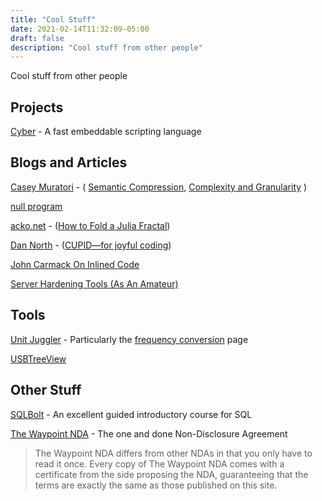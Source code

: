 ```yaml
---
title: "Cool Stuff"
date: 2021-02-14T11:32:09-05:00
draft: false
description: "Cool stuff from other people"
---
```


Cool stuff from other people

## Projects

[Cyber](https://cyberscript.dev/) - A fast embeddable scripting language

## Blogs and Articles

[Casey Muratori][1a] - ( [Semantic Compression][1b], [Complexity and Granularity][1c] )

[1a]: https://caseymuratori.com/contents
[1b]: https://caseymuratori.com/blog_0015
[1c]: https://caseymuratori.com/blog_0016

[null program](https://nullprogram.com/)

[acko.net]([2a]) - ([How to Fold a Julia Fractal][2b])

[2a]: https://acko.net
[2b]: https://acko.net/blog/how-to-fold-a-julia-fractal/

[Dan North]([3a]) - ([CUPID—for joyful coding][3b])

[3a]: https://dannorth.net/blog/
[3b]: https://dannorth.net/2022/02/10/cupid-for-joyful-coding/


[John Carmack On Inlined Code](http://number-none.com/blow/john_carmack_on_inlined_code.html)

[Server Hardening Tools (As An Amateur)](https://www.openmymind.net/Server-Hardening-Tools-As-An-Amateur/)

## Tools

[Unit Juggler]([4a]) - Particularly the [frequency conversion]([4b]) page

[4a]: https://www.unitjuggler.com
[4b]: https://www.unitjuggler.com/frequency-conversion.html

[USBTreeView](https://www.uwe-sieber.de/usbtreeview_e.html)

## Other Stuff

[SQLBolt](https://sqlbolt.com/) - An excellent guided introductory course for SQL

[The Waypoint NDA](https://waypointnda.com/) - The one and done Non-Disclosure Agreement

> The Waypoint NDA differs from other NDAs in that you only have to read it once. Every copy of The Waypoint NDA comes with a certificate from the side proposing the NDA, guaranteeing that the terms are exactly the same as those published on this site.